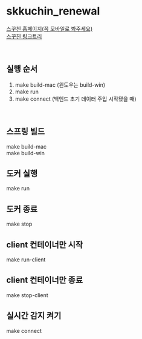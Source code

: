 # skkuchin_renewal
[스꾸친 홈페이지(꼭 모바일로 봐주세요)](https://www.skkuchin.com)
<br>
[스꾸친 링크트리](https://linktr.ee/skkuchin)

<br>

## 실행 순서
1. make build-mac (윈도우는 build-win)
2. make run
3. make connect (백엔드 초기 데이터 주입 시작됐을 때)

<br>

## 스프링 빌드
make build-mac
<br>
make build-win

## 도커 실행
make run

## 도커 종료
make stop

## client 컨테이너만 시작
make run-client

## client 컨테이너만 종료
make stop-client

## 실시간 감지 켜기
make connect
